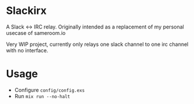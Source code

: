 Slackirx
========

A Slack <-> IRC relay. Originally intended as a replacement of my personal usecase of sameroom.io

Very WIP project, currently only relays one slack channel to one irc channel with no interface.


# Usage
- Configure `config/config.exs`
- Run `mix run --no-halt`
